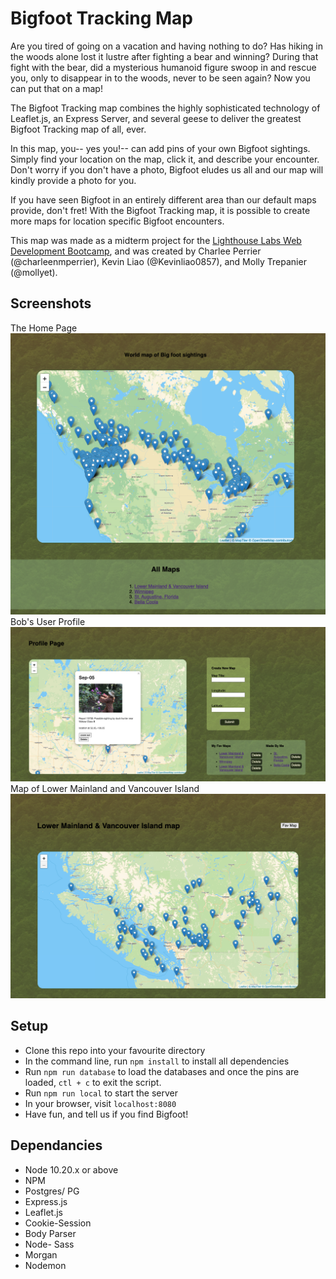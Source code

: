Bigfoot Tracking Map
=======
Are you tired of going on a vacation and having nothing to do? Has hiking in the woods alone lost it lustre after fighting a bear and winning? During that fight with the bear, did a mysterious humanoid figure swoop in and rescue you, only to disappear in to the woods, never to be seen again? Now you can put that on a map!

The Bigfoot Tracking map combines the highly sophisticated technology of Leaflet.js, an Express Server, and several geese to deliver the greatest Bigfoot Tracking map of all, ever. 

In this map, you-- yes you!-- can add pins of your own Bigfoot sightings. Simply find your location on the map, click it, and describe your encounter. Don't worry if you don't have a photo, Bigfoot eludes us all and our map will kindly provide a photo for you. 

If you have seen Bigfoot in an entirely different area than our default maps provide, don't fret! With the Bigfoot Tracking map, it is possible to create more maps for location specific Bigfoot encounters. 

This map was made as a midterm project for the [Lighthouse Labs Web Development Bootcamp](https://lighthouselabs.ca), and was created by Charlee Perrier (@charleenmperrier), Kevin Liao (@Kevinliao0857), and Molly Trepanier (@mollyet).

## Screenshots
The Home Page
!["Screenshot of the Homepage"](https://github.com/charleenmperrier/bigfoot-wiki-map/blob/f2bf1e290124f5874906854ac2b00a3300ae5294/docs/bigfoot-home.png)
Bob's User Profile 
!["Screenshot of Bob's Profile"](https://github.com/charleenmperrier/bigfoot-wiki-map/blob/f2bf1e290124f5874906854ac2b00a3300ae5294/docs/bigfoot-user.png)
Map of Lower Mainland and Vancouver Island
!['Screenshot of an Individual Map"](https://github.com/charleenmperrier/bigfoot-wiki-map/blob/master/docs/bigfoot-van-vanisle.png)
## Setup

- Clone this repo into your favourite directory 
- In the command line, run `npm install` to install all dependencies
- Run `npm run database` to load the databases and once the pins are loaded, `ctl + c` to exit the script. 
- Run `npm run local` to start the server
- In your browser, visit `localhost:8080` 
- Have fun, and tell us if you find Bigfoot!

## Dependancies 
- Node 10.20.x or above
- NPM 
- Postgres/ PG
- Express.js
- Leaflet.js
- Cookie-Session
- Body Parser
- Node- Sass
- Morgan
- Nodemon 

